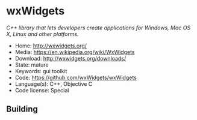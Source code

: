 # wxWidgets

_C++ library that lets developers create applications for Windows, Mac OS X, Linux and other platforms._

- Home: http://wxwidgets.org/
- Media: https://en.wikipedia.org/wiki/WxWidgets
- Download: http://wxwidgets.org/downloads/
- State: mature
- Keywords: gui toolkit
- Code: https://github.com/wxWidgets/wxWidgets
- Language(s): C++, Objective C
- Code license: Special

## Building

